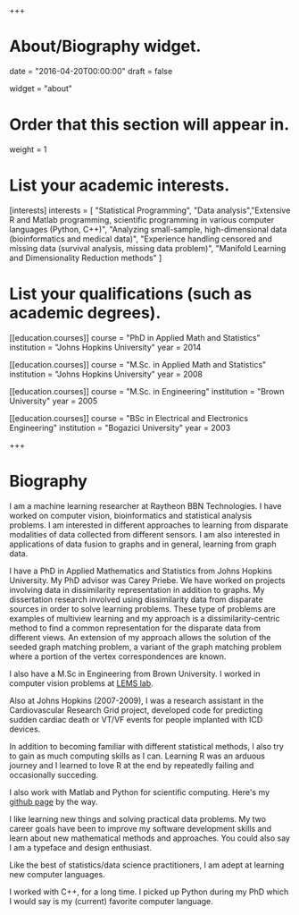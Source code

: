 +++
# About/Biography widget.

date = "2016-04-20T00:00:00"
draft = false

widget = "about"

# Order that this section will appear in.
weight = 1

# List your academic interests.
  [interests] 
  interests = [ "Statistical Programming", "Data analysis","Extensive R and Matlab programming, scientific programming in various computer languages (Python, C++)", "Analyzing small-sample, high-dimensional data (bioinformatics and medical data)",
  "Experience handling censored and missing data (survival analysis, missing data problem)",
      "Manifold Learning and Dimensionality Reduction methods"
               ]

# List your qualifications (such as academic degrees).
[[education.courses]]
  course = "PhD in Applied Math and Statistics"
  institution = "Johns Hopkins University"
  year = 2014

[[education.courses]]
  course = "M.Sc. in Applied Math and Statistics"
  institution = "Johns Hopkins University"
  year = 2008

[[education.courses]]
  course = "M.Sc. in Engineering"
  institution = "Brown University"
  year = 2005

[[education.courses]]
  course = "BSc in Electrical and Electronics Engineering"
  institution = "Bogazici University"
  year = 2003
 
+++

# Biography

I am a machine learning researcher at Raytheon BBN Technologies. I have worked on computer vision, bioinformatics and statistical analysis problems. I am interested in different approaches to learning from disparate modalities of  data collected from different sensors. I am also interested in applications of data fusion  to graphs and in general, learning from graph data.

I have a PhD in Applied Mathematics and Statistics from Johns Hopkins University. My PhD advisor was Carey Priebe. We have worked on projects involving data in dissimilarity representation in addition to graphs. My dissertation research involved using dissimilarity data from disparate sources in order to solve learning problems. These type of problems are examples of multiview learning and my approach is a dissimilarity-centric method to find a common representation for the disparate data from different views. An extension of my approach allows the solution of the seeded graph matching problem, a variant of the graph matching problem where a portion of the vertex correspondences are known.


I also have a M.Sc in Engineering from Brown University. I worked in computer vision problems at [LEMS lab](http://vision.lems.brown.edu/).

Also at Johns Hopkins (2007-2009), I was a research assistant in the Cardiovascular Research Grid project, developed code for predicting sudden cardiac death or VT/VF events for people implanted with ICD devices.

In addition to becoming familiar with different statistical methods, I also try to gain as much computing skills as I can. Learning R was an arduous journey and I learned to love R at the end by repeatedly failing and occasionally succeding.

I also work with Matlab and Python for scientific computing. Here's my [github page](https://github.com/adalisan/) by the way.

I like learning new things and solving practical data problems. My two career goals have been to improve my software development skills and learn about new mathematical methods and approaches. You could also say I am a typeface and design enthusiast.

Like the best of statistics/data science practitioners, I am adept at learning new computer languages.

I worked with C++, for a long time. I picked up Python during my PhD which I would say is my (current) favorite computer language.
